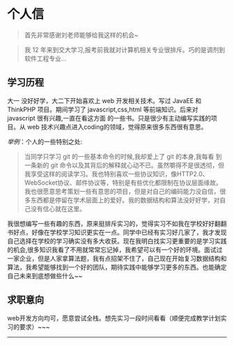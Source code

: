 个人信
====
>  首先非常感谢刘老师能够给我这样的机会~

>   我 12 年来到交大学习,报考前我就对计算机相关专业很排斥。巧的是调剂到软件工程专业...
 
 学习历程
--------------
大一 没好好学，大二下开始喜欢上 web 开发相关技术。写过 JavaEE 和 ThinkPHP 项目。期间学习了 javascript,css,html 等前端知识。后来对 javascript 很有兴趣,一直在看这方面 的一些书。只是很少有主动编写实践的项目。从 web 技术兴趣点进入coding的领域，觉得原来很多东西很有意思。 

 *举例*：个人的一些特别之处:

>当同学只学习 git 的一些基本命令的时候,我却爱上了 git 的本身,我每看 到一条新的 git 命令以及其背后的解释就心动不已。虽然嚼得不是很透彻，但我享受这样的阅读学习。我也特别喜欢一些协议知识，像HTTP2.0、WebSocket协议、邮件协议等，特别是有些优化都限制在协议层面缘故。 我也很愿意思考策划一些有意思的项目，但是对自己的编码能力没自信，很多东西都是停留在学术层面上的爱好。我的数据结构和算法没好好学，对自己没有信心就在这里。

我很想编写一些有趣的东西，原来挺排斥实习的，觉得实习不如我在学校好好翻翻书好点，好像在学校学习知识更实在一点。同学中已经有实习好几家了，我才发现自己选择在学校的学习确实没有多大收获。现在我明白找实习更重要的是学习实践的机会,很多知识我看了不用就常常忘记掉，我希望可以有一个好的环境。面试过一家企业，但是人家拿算法题，我有点招架不住了，自己现在开始复习数据结构和算法，我希望能够找到一个好的团队，期待实践中能够学习更多的东西。也能确定自己未来到底想做些什么~~

求职意向
-----------
web开发方向均可，愿意尝试全栈。想先实习一段时间看看（顺便完成教学计划实习的要求）~~~

---------------------------


